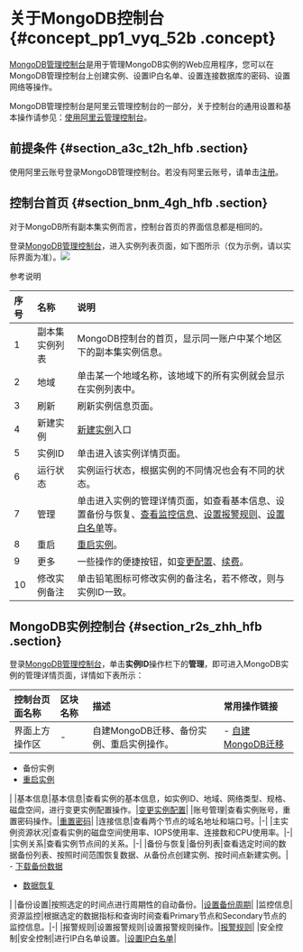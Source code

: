 # 关于MongoDB控制台 {#concept_pp1_vyq_52b .concept}

[MongoDB管理控制台](https://mongodb.console.aliyun.com/)是用于管理MongoDB实例的Web应用程序，您可以在MongoDB管理控制台上创建实例、设置IP白名单、设置连接数据库的密码、设置网络等操作。

MongoDB管理控制台是阿里云管理控制台的一部分，关于控制台的通用设置和基本操作请参见：[使用阿里云管理控制台](https://www.alibabacloud.com/help/zh/doc-detail/47605.html)。

## 前提条件 {#section_a3c_t2h_hfb .section}

使用阿里云账号登录MongoDB管理控制台。若没有阿里云账号，请单击[注册](https://account.aliyun.com/register/register.htm)。

## 控制台首页 {#section_bnm_4gh_hfb .section}

对于MongoDB所有副本集实例而言，控制台首页的界面信息都是相同的。

登录[MongoDB管理控制台](https://mongodb.console.aliyun.com/)，进入实例列表页面，如下图所示（仅为示例，请以实际界面为准）。![](http://static-aliyun-doc.oss-cn-hangzhou.aliyuncs.com/assets/img/6668/154788443913769_zh-CN.png)

参考说明

|序号|名称|说明|
|:-|:-|:-|
|1|副本集实例列表|MongoDB控制台的首页，显示同一账户中某个地区下的副本集实例信息。|
|2|地域|单击某一个地域名称，该地域下的所有实例就会显示在实例列表中。|
|3|刷新|刷新实例信息页面。|
|4|新建实例|[新建实例](https://www.alibabacloud.com/help/zh/doc-detail/26572.htm)入口|
|5|实例ID|单击进入该实例详情页面。|
|6|运行状态|实例运行状态，根据实例的不同情况也会有不同的状态。|
|7|管理|单击进入实例的管理详情页面，如查看基本信息、设置备份与恢复、[查看监控信息](https://www.alibabacloud.com/help/zh/doc-detail/60518.htm)、[设置报警规则](https://www.alibabacloud.com/help/zh/doc-detail/61585.htm)、[设置白名单](https://www.alibabacloud.com/help/zh/doc-detail/54529.htm)等。|
|8|重启|[重启实例](https://www.alibabacloud.com/help/zh/doc-detail/44658.htm)。|
|9|更多|一些操作的便捷按钮，如[变更配置](https://www.alibabacloud.com/help/zh/doc-detail/44655.htm)、[续费](https://www.alibabacloud.com/help/zh/doc-detail/54285.htm)。|
|10|修改实例备注|单击铅笔图标可修改实例的备注名，若不修改，则与实例ID一致。|

## MongoDB实例控制台 {#section_r2s_zhh_hfb .section}

登录[MongoDB管理控制台](https://mongodb.console.aliyun.com/)，单击**实例ID**操作栏下的**管理**，即可进入MongoDB实例的管理详情页面，详情如下表所示：

|控制台页面名称|区块名称|描述|常用操作链接|
|:------|:---|:-|:-----|
|界面上方操作区|-|自建MongoDB迁移、备份实例、重启实例操作。| -   [自建MongoDB迁移](https://www.alibabacloud.com/help/zh/doc-detail/99995.htm)
-   备份实例
-   [重启实例](https://www.alibabacloud.com/help/zh/doc-detail/44658.htm)

 |
|基本信息|基本信息|查看实例的基本信息，如实例ID、地域、网络类型、规格、磁盘空间，进行变更实例配置操作。|[变更实例配置](https://www.alibabacloud.com/help/zh/doc-detail/44655.htm)|
|账号管理|查看实例账号，重置密码操作。|[重置密码](https://www.alibabacloud.com/help/zh/doc-detail/54544.htm)|
|连接信息|查看两个节点的域名地址和端口号。|-|
|主实例资源状况|查看实例的磁盘空间使用率、IOPS使用率、连接数和CPU使用率。|-|
|实例关系|查看实例节点间的关系。|-|
|备份与恢复|备份列表|查看选定时间的数据备份列表、按照时间范围恢复数据、从备份点创建实例、按时间点新建实例。| -   [下载备份数据](https://www.alibabacloud.com/help/zh/doc-detail/55011.htm)
-   [数据恢复](https://www.alibabacloud.com/help/zh/doc-detail/55015.htm)

 |
|备份设置|按照选定的时间点进行周期性的自动备份。|[设置备份周期](https://www.alibabacloud.com/help/zh/doc-detail/55008.htm)|
|监控信息|资源监控|根据选定的数据指标和查询时间查看Primary节点和Secondary节点的监控信息。|-|
|报警规则|设置报警规则|设置报警规则操作。|[报警规则](https://www.alibabacloud.com/help/zh/doc-detail/61585.htm)|
|安全控制|安全控制|进行IP白名单设置。|[设置IP白名单](https://www.alibabacloud.com/help/zh/doc-detail/54529.htm)|

